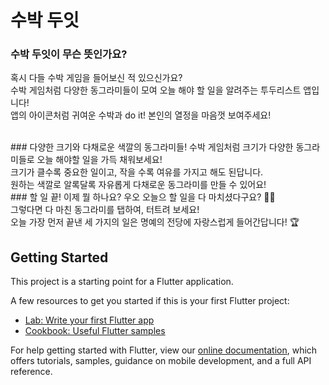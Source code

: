 # 수박 두잇

### 수박 두잇이 무슨 뜻인가요?
혹시 다들 수박 게임을 들어보신 적 있으신가요? <br>
수박 게임처럼 다양한 동그라미들이 모여 오늘 해야 할 일을 알려주는 투두리스트 앱입니다!<br>
앱의 아이콘처럼 귀여운 수박과 do it! 본인의 열정을 마음껏 보여주세요!<br>

<br>
### 다양한 크기와 다채로운 색깔의 동그라미들!
수박 게임처럼 크기가 다양한 동그라미들로 오늘 해야할 일을 가득 채워보세요! <br>
크기가 클수록 중요한 일이고, 작을 수록 여유를 가지고 해도 된답니다. <br>
원하는 색깔로 알록달록 자유롭게 다채로운 동그라미를 만들 수 있어요!

<br>
### 할 일 끝! 이제 뭘 하나요?
우오 오늘으 할 일을 다 마치셨다구요? 🙋‍♀ <br>
그렇다면 다 마친 동그라미를 탭하여, 터트려 보세요! <br>
오늘 가장 먼저 끝낸 세 가지의 일은 명예의 전당에 자랑스럽게 들어간답니다! 🏆 


## Getting Started

This project is a starting point for a Flutter application.

A few resources to get you started if this is your first Flutter project:

- [Lab: Write your first Flutter app](https://flutter.dev/docs/get-started/codelab)
- [Cookbook: Useful Flutter samples](https://flutter.dev/docs/cookbook)

For help getting started with Flutter, view our
[online documentation](https://flutter.dev/docs), which offers tutorials,
samples, guidance on mobile development, and a full API reference.

